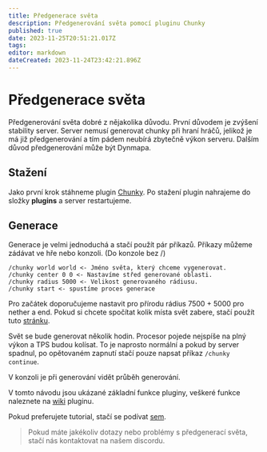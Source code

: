 ```yaml
---
title: Předgenerace světa
description: Předgenerování světa pomocí pluginu Chunky
published: true
date: 2023-11-25T20:51:21.017Z
tags: 
editor: markdown
dateCreated: 2023-11-24T23:42:21.896Z
---
```


# Předgenerace světa

Předgenerování světa dobré z nějakolika důvodu. První důvodem je zvýšení stability server. Server nemusí generovat chunky při hraní hráčů, jelikož je má již předgenerování a tím pádem neubírá zbytečně výkon serveru. Dalším důvod předgenerování může být Dynmapa.

## Stažení
Jako první krok stáhneme plugin [Chunky](https://www.spigotmc.org/resources/chunky.81534/).
Po stažení plugin nahrajeme do složky **plugins** a server restartujeme.

## Generace
Generace je velmi jednoduchá a stačí použít pár příkazů. Příkazy můžeme zádávat ve hře nebo konzoli. (Do konzole bez /)

```
/chunky world world <- Jméno světa, který chceme vygenerovat.
/chunky center 0 0 <- Nastavíme střed generované oblasti.
/chunky radius 5000 <- Velikost generovaného rádiusu.
/chunky start <- spustíme proces generace
```

Pro začátek doporučujeme nastavit pro přírodu rádius 7500 + 5000 pro nether a end.
Pokud si chcete spočítat kolik místa svět zabere, stačí použít tuto [stránku](https://onlinemo.de/world).

Svět se bude generovat několik hodin. Procesor pojede nejspíše na plný výkon a TPS budou kolísat. To je naprosto normální a pokud by server spadnul, po opětovaném zapnutí stačí pouze napsat příkaz `/chunky continue`.

V konzoli je při generování vidět průběh generování.

V tomto návodu jsou ukázané základní funkce pluginy, veškeré funkce naleznete na [wiki](https://github.com/pop4959/Chunky/wiki) pluginu.

Pokud preferujete tutorial, stačí se podívat [sem](https://youtu.be/pqaisjCl0GY).

> Pokud máte jakékoliv dotazy nebo problémy s předgenerací světa, stačí nás kontaktovat na našem discordu.
